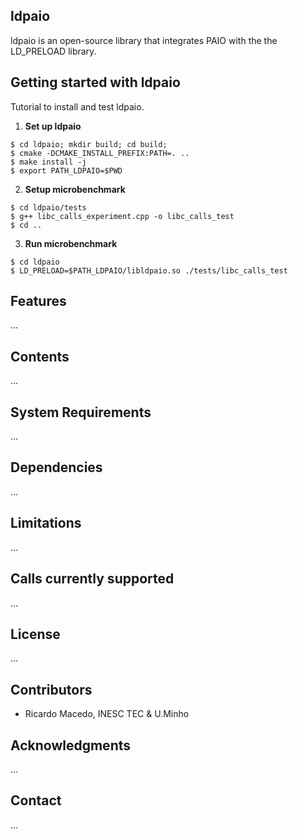 ## ldpaio

ldpaio is an open-source library that integrates PAIO with the the LD_PRELOAD library.


## Getting started with ldpaio

Tutorial to install and test ldpaio.

1. <b>Set up ldpaio</b>
```shell
$ cd ldpaio; mkdir build; cd build;
$ cmake -DCMAKE_INSTALL_PREFIX:PATH=. ..
$ make install -j
$ export PATH_LDPAIO=$PWD
```

2. <b>Setup microbenchmark</b>
```shell
$ cd ldpaio/tests
$ g++ libc_calls_experiment.cpp -o libc_calls_test
$ cd ..
```

3. <b>Run microbenchmark</b>
```shell
$ cd ldpaio
$ LD_PRELOAD=$PATH_LDPAIO/libldpaio.so ./tests/libc_calls_test
```

## Features
...

## Contents
...

## System Requirements
...

## Dependencies
...

## Limitations
...

## Calls currently supported
...

## License
...

## Contributors
* Ricardo Macedo, INESC TEC & U.Minho

## Acknowledgments
...

## Contact
...
